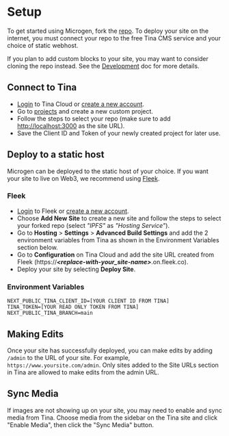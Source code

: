 # Setup

To get started using Microgen, fork the [repo](https://github.com/pathfindertools/microgen). To deploy your site on the internet, you must connect your repo to the free Tina CMS service and your choice of static webhost.

If you plan to add custom blocks to your site, you may want to consider cloning the repo instead. See the [Development](DEVELOPMENT.md) doc for more details.

## Connect to Tina

- [Login](https://app.tina.io/signin) to Tina Cloud or [create a new account](https://app.tina.io/register).
- Go to [projects](https://app.tina.io/projects) and create a new custom project.
- Follow the steps to select your repo (make sure to add <http://localhost:3000> as the site URL).
- Save the Client ID and Token of your newly created project for later use.

## Deploy to a static host

Microgen can be deployed to the static host of your choice. If you want your site to live on Web3, we recommend using [Fleek](https://fleek.co/).

### Fleek

- [Login](https://app.fleek.co/#/auth/sign-in) to Fleek or [create a new account](https://app.fleek.co/#/auth/sign-up).
- Choose **Add New Site** to create a new site and follow the steps to select your forked repo (select _"IPFS"_ as _"Hosting Service"_).
- Go to **Hosting** > **Settings** > **Advanced Build Settings** and add the 2 environment variables from Tina as shown in the Environment Variables section below.
- Go to **Configuration** on Tina Cloud and add the site URL created from Fleek (https://**_<replace-with-your_site-name>_**.on.fleek.co).
- Deploy your site by selecting **Deploy Site**.

### Environment Variables

```
NEXT_PUBLIC_TINA_CLIENT_ID=[YOUR CLIENT ID FROM TINA]
TINA_TOKEN=[YOUR READ ONLY TOKEN FROM TINA]
NEXT_PUBLIC_TINA_BRANCH=main
```

## Making Edits

Once your site has successfully deployed, you can make edits by adding `/admin` to the URL of your site. For example, `https://www.yoursite.com/admin`. Only sites added to the Site URLs section in Tina are allowed to make edits from the admin URL.

## Sync Media

If images are not showing up on your site, you may need to enable and sync media from Tina. Choose media from the sidebar on the Tina site and click "Enable Media", then click the "Sync Media" button.
